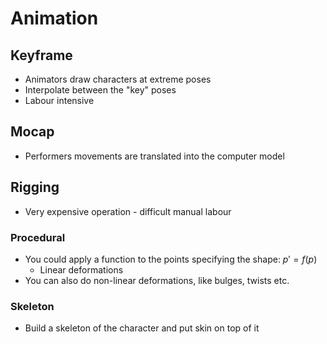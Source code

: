# Animation

## Keyframe

- Animators draw characters at extreme poses
- Interpolate between the "key" poses
- Labour intensive

## Mocap

- Performers movements are translated into the computer model

## Rigging

- Very expensive operation - difficult manual labour

### Procedural

- You could apply a function to the points specifying the shape: $p' = f(p)$
    - Linear deformations
- You can also do non-linear deformations, like bulges, twists etc.

### Skeleton

- Build a skeleton of the character and put skin on top of it